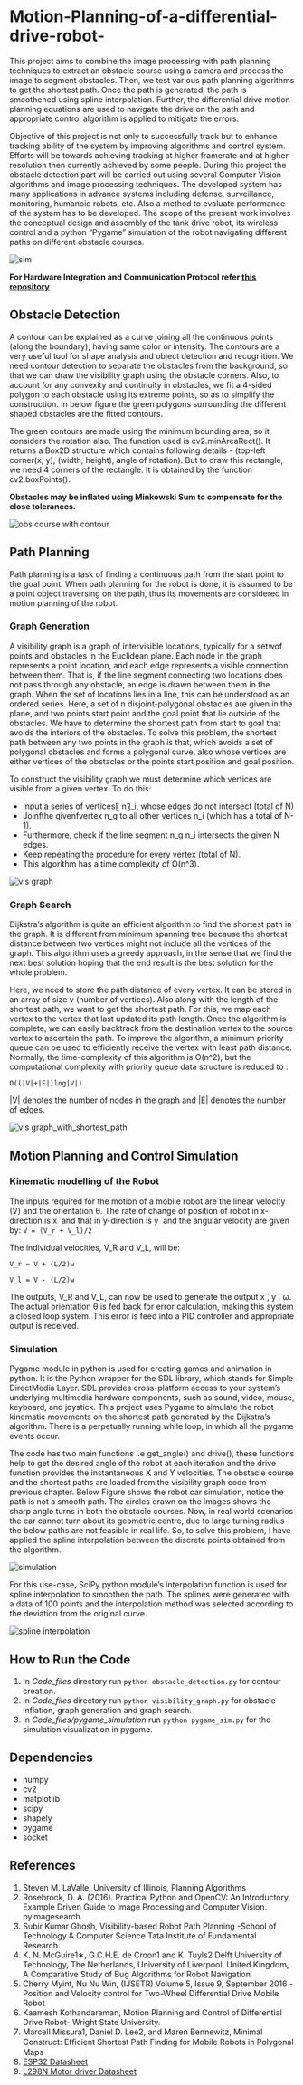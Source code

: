 # Motion-Planning-of-a-differential-drive-robot-
This project aims to combine the image processing with path planning techniques to extract an obstacle course using a camera and process the image to segment obstacles. Then, we test various path planning algorithms to get the shortest path. Once the path is generated, the path is smoothened using spline interpolation. Further, the differential drive motion planning equations are used to navigate the drive on the path and appropriate control algorithm is applied to mitigate the errors.

Objective of this project is not only to successfully track but to enhance tracking ability of the system by improving algorithms and control system. Efforts will be towards achieving tracking at higher framerate and at higher resolution then currently achieved by some people. During this project the obstacle detection part will be carried out using several Computer Vision algorithms and image processing techniques. The developed system has many applications in advance systems including defense, surveillance, monitoring, humanoid robots, etc. Also a method to evaluate performance of the system has to be developed. The scope of the present work involves the conceptual design and assembly of the tank drive robot, its wireless control and a python “Pygame” simulation of the robot navigating different paths on different obstacle courses. 

![sim](./git_images/simulation.gif)

**For Hardware Integration and Communication Protocol refer [this repository](https://github.com/savnani5/Wireless-robot-control)** 

## Obstacle Detection
A contour can be explained as a curve joining all the continuous points (along the boundary), having same color or intensity. The contours are a very useful tool for shape analysis and object detection and recognition. We need contour detection to separate the obstacles from the background, so that we can draw the visibility graph using the obstacle corners. Also, to account for any convexity and continuity in obstacles, we fit a 4-sided polygon to each obstacle using its extreme points, so as to simplify the construction. In below figure the green polygons surrounding the different shaped obstacles are the fitted contours. 

The green contours are made using the minimum bounding area, so it considers the rotation also. The function used is cv2.minAreaRect(). It returns a Box2D structure which contains following details - (top-left corner(x, y), (width, height), angle of rotation). But to draw this rectangle, we need 4 corners of the rectangle. It is obtained by the function cv2.boxPoints().

**Obstacles may be inflated using Minkowski Sum to compensate for the close tolerances.** 

![obs course with contour](./git_images/obs_contour.PNG)

## Path Planning
Path planning is a task of finding a continuous path from the start point to the goal point. When path planning for the robot is done, it is assumed to be a point object traversing on the path, thus its movements are considered in motion planning of the robot. 

### Graph Generation
A visibility graph is a graph of intervisible locations, typically for a setwof points and obstacles in the Euclidean plane. Each node in the graph represents a point location, and each edge represents a visible connection between them. That is, if the line segment connecting two locations does not pass through any obstacle, an edge is drawn between them in the graph. When the set of locations lies in a line, this can be understood as an ordered series. Here, a set of n disjoint-polygonal obstacles are given in the plane, and two points start point and the goal point that lie outside of the obstacles. We have to determine the shortest path from start to goal that avoids the interiors of the obstacles. To solve this problem, the shortest path between any two points in the graph is that, which avoids a set of polygonal obstacles and forms a polygonal curve, also whose vertices are either vertices of the obstacles or the points start position and goal position. 

To construct the visibility graph we must determine which vertices are visible from a given vertex. To do this:

- Input a series of vertices〖 n〗_i, whose edges do not intersect (total of N)
- Joinfthe givenfvertex n_g to all other vertices n_i (which has a total of N-1).
- Furthermore, check if the line segment n_g n_i intersects the given N edges.
- Keep repeating the procedure for every vertex (total of N).
- This algorithm has a time complexity of  O(n^3).

![vis graph](./git_images/vis_graph.PNG)

### Graph Search

Dijkstra’s algorithm is quite an efficient algorithm to find the shortest path in the graph. It is different from minimum spanning tree because the shortest distance between two vertices might not include all the vertices of the graph. This algorithm uses a greedy approach, in the sense that we find the next best solution hoping that the end result is the best solution for the whole problem.

Here, we need to store the path distance of every vertex. It can be stored in an array of size v (number of vertices). Also along with the length of the shortest path, we want to get the shortest path. For this, we map each vertex to the vertex that last updated its path length. Once the algorithm is complete, we can easily backtrack from the destination vertex to the source vertex to ascertain the path. To improve the algorithm, a minimum priority queue can be used to efficiently receive the vertex with least path distance. Normally, the time-complexity of this algorithm is O(n^2), but the computational complexity with priority queue data structure is reduced to :

`O((|V|+|E|)log|V|)`

|V| denotes the number of nodes in the graph and |E| denotes the number of edges.

![vis graph_with_shortest_path](./git_images/vis_graph_With_shortest_path.PNG)

## Motion Planning and Control Simulation

### Kinematic modelling of the Robot
The inputs required for the motion of a mobile robot are the linear velocity (V) and the orientation θ. The rate of change of position of robot in x-direction is x ̇ and that in y-direction is y ̇ and the angular velocity are given by: 
`V = (V_r + V_l)/2`

The individual velocities, V_R and V_L, will be:

`V_r = V + (L/2)w`

`V_l = V - (L/2)w`

The outputs, V_R and V_L, can now be used to generate the output x ̇, y ̇, ω. The actual orientation θ is fed back for error calculation, making this system a closed loop system. This error is feed into a PID controller and appropriate output is received.

### Simulation
Pygame module in python is used for creating games and animation in python. It is the Python wrapper for the SDL library, which stands for Simple DirectMedia Layer. SDL provides cross-platform access to your system’s underlying multimedia hardware components, such as sound, video, mouse, keyboard, and joystick. This project uses Pygame to simulate the robot kinematic movements on the shortest path generated by the Dijkstra’s algorithm. There is a perpetually running while loop, in which all the pygame events occur.

The code has two main functions i.e get_angle() and drive(), these functions help to get the desired angle of the robot at each iteration and the drive function provides the instantaneous X and Y velocities. The obstacle course and the shortest paths are loaded from the visibility graph code from previous chapter. Below Figure shows the robot car simulation, notice the path is not a smooth path. The circles drawn on the images shows the sharp angle turns in both the obstacle courses. Now, in real world scenarios the car cannot turn about its geometric centre, due to large turning radius the below paths are not feasible in real life. So, to solve this problem, I have applied the spline interpolation between the discrete points obtained from the algorithm.  

![simulation](./git_images/pygame_sim1.PNG)

For this use-case, SciPy python module’s interpolation function is used for spline interpolation to smoothen the path. The splines were generated with a data of 100 points and the interpolation method was selected according to the deviation from the original curve.

![spline interpolation](./git_images/spline_interpolation.PNG)


## How to Run the Code
1) In *Code_files* directory run `python obstacle_detection.py` for contour creation.
2) In *Code_files* directory run `python visibility_graph.py` for obstacle inflation, graph generation and graph search.
3) In *Code_files/pygame_simulation* run `python pygame_sim.py` for the simulation visualization in pygame.

## Dependencies
- numpy
- cv2
- matplotlib
- scipy
- shapely
- pygame
- socket

## References
1) Steven M. LaValle, University of Illinois, Planning Algorithms
2) Rosebrock, D. A. (2016). Practical Python and OpenCV: An Introductory, Example Driven Guide to Image Processing and Computer Vision. pyimagesearch.
3) Subir Kumar Ghosh, Visibility-based Robot Path Planning -School of Technology & Computer Science Tata Institute of Fundamental Research.
4) K. N. McGuire1∗, G.C.H.E. de Croon1 and K. Tuyls2 Delft University of Technology, The Netherlands, University of Liverpool, United Kingdom, A Comparative Study of Bug Algorithms for Robot Navigation
5) Cherry Myint, Nu Nu Win, (IJSETR) Volume 5, Issue 9, September 2016 -Position and Velocity control for Two-Wheel Differential Drive Mobile Robot
6) Kaamesh Kothandaraman, Motion Planning and Control of Differential Drive Robot- Wright State University.
7) Marcell Missura1, Daniel D. Lee2, and Maren Bennewitz, Minimal Construct: Efﬁcient Shortest Path Finding for Mobile Robots in Polygonal Maps
8) [ESP32 Datasheet](https://www.espressif.com/sites/default/files/documentation/esp32_datasheet_en.pdf)
9) [L298N Motor driver Datasheet](https://www.sparkfun.com/datasheets/Robotics/L298_H_Bridge.pdf)
